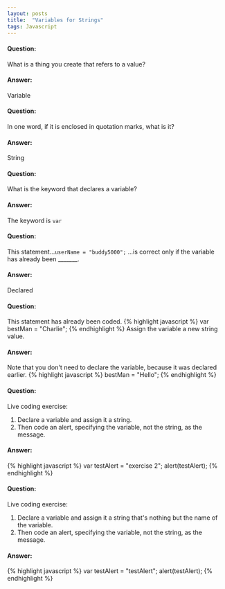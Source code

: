 ```yaml
---
layout: posts
title:  "Variables for Strings"
tags: Javascript
---
```


#### Question:
What is a thing you create that refers to a value?

#### Answer:
Variable

#### Question:
In one word, if it is enclosed in quotation marks, what is it?

#### Answer:
String

#### Question:
What is the keyword that declares a variable?

#### Answer:
The keyword is `var`

#### Question:
This statement...`userName = "buddy5000";`
...is correct only if the variable has already been _______.

#### Answer:
Declared

#### Question:
This statement has already been coded.
{% highlight javascript %}
	var bestMan = "Charlie";
{% endhighlight %}
Assign the variable a new string value.

#### Answer:
Note that you don't need to declare the variable, because it was declared earlier.
{% highlight javascript %}
	bestMan = "Hello";
{% endhighlight %}

#### Question:
Live coding exercise: 
1) Declare a variable and assign it a string. 
2) Then code an alert, specifying the variable, not the string, as the message. 

#### Answer:
{% highlight javascript %}
	var testAlert = "exercise 2";
	alert(testAlert);
{% endhighlight %}

#### Question:
Live coding exercise: 
1) Declare a variable and assign it a string that's nothing but the name of the variable. 
2) Then code an alert, specifying the variable, not the string, as the message.

#### Answer:
{% highlight javascript %}
	var testAlert = "testAlert";
	alert(testAlert);
{% endhighlight %}